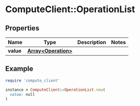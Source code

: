 # ComputeClient::OperationList

## Properties

| Name | Type | Description | Notes |
| ---- | ---- | ----------- | ----- |
| **value** | [**Array&lt;Operation&gt;**](Operation.md) |  |  |

## Example

```ruby
require 'compute_client'

instance = ComputeClient::OperationList.new(
  value: null
)
```

